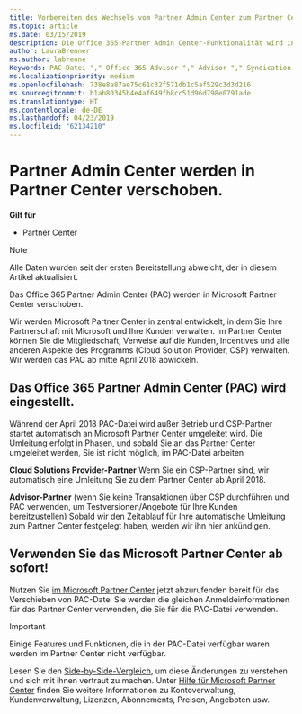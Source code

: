 ```yaml
---
title: Vorbereiten des Wechsels vom Partner Admin Center zum Partner Center | Partner Center
ms.topic: article
ms.date: 03/15/2019
description: Die Office 365-Partner Admin Center-Funktionalität wird in das Partner Center verschoben.
author: LauraBrenner
ms.author: labrenne
Keywords: PAC-Datei "," Office 365 Advisor "," Advisor "," Syndication-Partner, PAC-Dateien außer Kraft gesetzte PAC abkoppeln
ms.localizationpriority: medium
ms.openlocfilehash: 738e8a87ae75c61c32f571db1c5af529c3d3d216
ms.sourcegitcommit: b1ab80345b4e4af649fb8cc51d96d798e0791ade
ms.translationtype: HT
ms.contentlocale: de-DE
ms.lasthandoff: 04/23/2019
ms.locfileid: "62134210"
---
```

# <a name="partner-admin-center-is-moving-to-the-partner-center"></a>Partner Admin Center werden in Partner Center verschoben.

**Gilt für**

-  Partner Center

> [!NOTE]  
>  Alle Daten wurden seit der ersten Bereitstellung abweicht, der in diesem Artikel aktualisiert.

Das Office 365 Partner Admin Center (PAC) werden in Microsoft Partner Center verschoben.

Wir werden Microsoft Partner Center in zentral entwickelt, in dem Sie Ihre Partnerschaft mit Microsoft und Ihre Kunden verwalten. Im Partner Center können Sie die Mitgliedschaft, Verweise auf die Kunden, Incentives und alle anderen Aspekte des Programms (Cloud Solution Provider, CSP) verwalten. Wir werden das PAC ab mitte April 2018 abwickeln.

## <a name="the-office-365-partner-admin-center-pac-will-be-retired"></a>Das Office 365 Partner Admin Center (PAC) wird eingestellt.

Während der April 2018 PAC-Datei wird außer Betrieb und CSP-Partner startet automatisch an Microsoft Partner Center umgeleitet wird. Die Umleitung erfolgt in Phasen, und sobald Sie an das Partner Center umgeleitet werden, Sie ist nicht möglich, im PAC-Datei arbeiten 

**Cloud Solutions Provider-Partner** Wenn Sie ein CSP-Partner sind, wir automatisch eine Umleitung Sie zu dem Partner Center ab April 2018. 

**Advisor-Partner** (wenn Sie keine Transaktionen über CSP durchführen und PAC verwenden, um Testversionen/Angebote für Ihre Kunden bereitzustellen) Sobald wir den Zeitablauf für Ihre automatische Umleitung zum Partner Center festgelegt haben, werden wir ihn hier ankündigen. 


## <a name="start-using-the-microsoft-partner-center-now"></a>Verwenden Sie das Microsoft Partner Center ab sofort!

Nutzen Sie [im Microsoft Partner Center](https://partnercenter.microsoft.com/) jetzt abzurufenden bereit für das Verschieben von PAC-Datei  Sie werden die gleichen Anmeldeinformationen für das Partner Center verwenden, die Sie für die PAC-Datei verwenden. 

> [!IMPORTANT]  
> Einige Features und Funktionen, die in der PAC-Datei verfügbar waren werden im Partner Center nicht verfügbar.

 Lesen Sie den [Side-by-Side-Vergleich](moving-from-pac-to-pc.md), um diese Änderungen zu verstehen und sich mit ihnen vertraut zu machen.  Unter [Hilfe für Microsoft Partner Center](https://partnercenter.microsoft.com/partner/help) finden Sie weitere Informationen zu Kontoverwaltung, Kundenverwaltung, Lizenzen, Abonnements, Preisen, Angeboten usw.

 